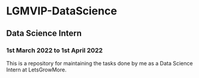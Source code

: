 # LGMVIP-DataScience
## Data Science Intern
### 1st March 2022 to 1st April 2022

This is a repository for maintaining the tasks done by me as a Data Science Intern at LetsGrowMore.

